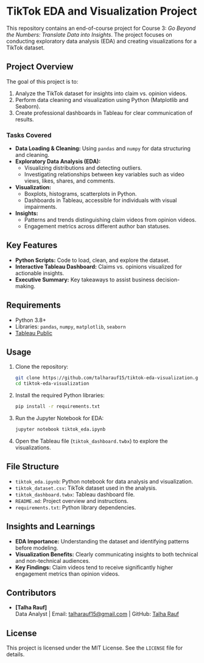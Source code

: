 # TikTok EDA and Visualization Project

This repository contains an end-of-course project for Course 3: *Go Beyond the Numbers: Translate Data into Insights*. The project focuses on conducting exploratory data analysis (EDA) and creating visualizations for a TikTok dataset.

## Project Overview

The goal of this project is to:
1. Analyze the TikTok dataset for insights into claim vs. opinion videos.
2. Perform data cleaning and visualization using Python (Matplotlib and Seaborn).
3. Create professional dashboards in Tableau for clear communication of results.

### Tasks Covered
- **Data Loading & Cleaning:** Using `pandas` and `numpy` for data structuring and cleaning.
- **Exploratory Data Analysis (EDA):**
  - Visualizing distributions and detecting outliers.
  - Investigating relationships between key variables such as video views, likes, shares, and comments.
- **Visualization:**
  - Boxplots, histograms, scatterplots in Python.
  - Dashboards in Tableau, accessible for individuals with visual impairments.
- **Insights:**
  - Patterns and trends distinguishing claim videos from opinion videos.
  - Engagement metrics across different author ban statuses.

## Key Features
- **Python Scripts:** Code to load, clean, and explore the dataset.
- **Interactive Tableau Dashboard:** Claims vs. opinions visualized for actionable insights.
- **Executive Summary:** Key takeaways to assist business decision-making.

## Requirements
- Python 3.8+
- Libraries: `pandas`, `numpy`, `matplotlib`, `seaborn`
- [Tableau Public](https://public.tableau.com/)

## Usage
1. Clone the repository:
   ```bash
   git clone https://github.com/talharauf15/tiktok-eda-visualization.git
   cd tiktok-eda-visualization
   ```
2. Install the required Python libraries:
   ```bash
   pip install -r requirements.txt
   ```
3. Run the Jupyter Notebook for EDA:
   ```bash
   jupyter notebook tiktok_eda.ipynb
   ```
4. Open the Tableau file (`tiktok_dashboard.twbx`) to explore the visualizations.

## File Structure
- `tiktok_eda.ipynb`: Python notebook for data analysis and visualization.
- `tiktok_dataset.csv`: TikTok dataset used in the analysis.
- `tiktok_dashboard.twbx`: Tableau dashboard file.
- `README.md`: Project overview and instructions.
- `requirements.txt`: Python library dependencies.

## Insights and Learnings
- **EDA Importance:** Understanding the dataset and identifying patterns before modeling.
- **Visualization Benefits:** Clearly communicating insights to both technical and non-technical audiences.
- **Key Findings:** Claim videos tend to receive significantly higher engagement metrics than opinion videos.

## Contributors
- **[Talha Rauf]**  
  Data Analyst | Email: talharauf15@gmail.com | GitHub: [Talha Rauf](https://github.com/talharauf15)

## License
This project is licensed under the MIT License. See the `LICENSE` file for details.
